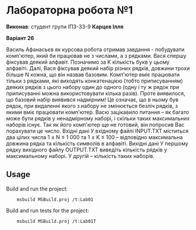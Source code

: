 # Лабораторна робота №1

**Виконав**: студент групи ІПЗ-33-9 **Карцев Ілля**

**Варіант 26**

Василь Афанасьєв як курсова робота отримав завдання - побудувати комп'ютер, який би працював не з числами, а з рядками. Вася спершу фіксував деякий алфавіт. Позначимо за K кількість букв у цьому алфавіті. Далі, Вася фіксував деякий набір різних рядків, довжини трохи більше N кожна, що він назвав базовим. Комп'ютер вміє працювати тільки з рядками, які виходять конкатенацією (тобто приписуванням) деяких рядків з цього набору один до одного (одну і ту ж рядок при приписуванні можна використовувати кілька разів). Проте виявилося, що базовий набір виявився надмірним! Це означає, що в ньому був рядок, при видаленні якого з набору не змінюється безліч рядків, з якими вміє працювати комп'ютер.
Васю зацікавило питання – як багато може бути рядків у ненадмірному наборі, і скільки таких максимальних наборів існує.
Так як його комп'ютер ще не готовий, він попросив Вас порахувати це число.
Вхідні дані
У вхідному файлі INPUT.TXT міститься два цілих числа 1 ≤ N ≤ 1 000 та 1 ≤ K ≤ 100 – відповідно максимальна довжина рядка та кількість символів в алфавіті.
Вихідні дані
У першому рядку вихідного файлу OUTPUT.TXT виведіть кількість рядків у максимальному наборі. У другій – кількість таких наборів.


## Usage

Build and run the project:

```
    msbuild MSBuild.proj /t:Lab01
```

Build and run tests for the project:

```
    msbuild MSBuild.proj /t:Lab01T
```
